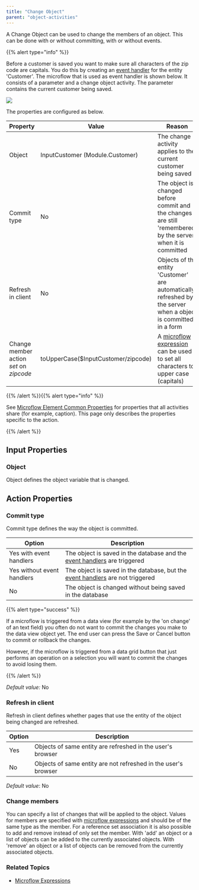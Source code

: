 ```yaml
---
title: "Change Object"
parent: "object-activities"
---
```



A Change Object can be used to change the members of an object. This can be done with or without committing, with or without events.

{{% alert type="info" %}}

Before a customer is saved you want to make sure all characters of the zip code are capitals. You do this by creating an [event handler](event-handlers) for the entity 'Customer'. The microflow that is used as event handler is shown below. It consists of a parameter and a change object activity. The parameter contains the current customer being saved.

![](attachments/819203/918094.png)

The properties are configured as below.

| Property | Value | Reason |
| --- | --- | --- |
| Object | InputCustomer (Module.Customer) | The change activity applies to the current customer being saved |
| Commit type | No | The object is changed before commit and the changes are still 'remembered' by the server when it is committed |
| Refresh in client | No | Objects of the entity 'Customer' are automatically refreshed by the server when a object is committed in a form |
| Change member action _set_ on _zipcode_ | toUpperCase($InputCustomer/zipcode) | A [microflow expression](microflow-expressions) can be used to set all characters to upper case (capitals) |

{{% /alert %}}{{% alert type="info" %}}

See [Microflow Element Common Properties](microflow-element-common-properties) for properties that all activities share (for example, caption). This page only describes the properties specific to the action.

{{% /alert %}}

## Input Properties

### Object

Object defines the object variable that is changed.

## Action Properties

### Commit type

Commit type defines the way the object is committed.

| Option | Description |
| --- | --- |
| Yes with event handlers | The object is saved in the database and the [event handlers](event-handlers) are triggered |
| Yes without event handlers | The object is saved in the database, but the [event handlers](event-handlers) are not triggered |
| No | The object is changed without being saved in the database |

{{% alert type="success" %}}

If a microflow is triggered from a data view (for example by the 'on change' of an text field) you often do not want to commit the changes you make to the data view object yet. The end user can press the Save or Cancel button to commit or rollback the changes.

However, if the microflow is triggered from a data grid button that just performs an operation on a selection you will want to commit the changes to avoid losing them.

{{% /alert %}}

_Default value:_ No

### Refresh in client

Refresh in client defines whether pages that use the entity of the object being changed are refreshed.

| Option | Description |
| --- | --- |
| Yes | Objects of same entity are refreshed in the user's browser |
| No | Objects of same entity are not refreshed in the user's browser |

_Default value_: No

### Change members

You can specify a list of changes that will be applied to the object. Values for members are specified with [microflow expressions](microflow-expressions) and should be of the same type as the member. For a reference set association it is also possible to add and remove instead of only set the member. With 'add' an object or a list of objects can be added to the currently associated objects. With 'remove' an object or a list of objects can be removed from the currently associated objects.

### Related Topics

*   [Microflow Expressions](microflow-expressions)
